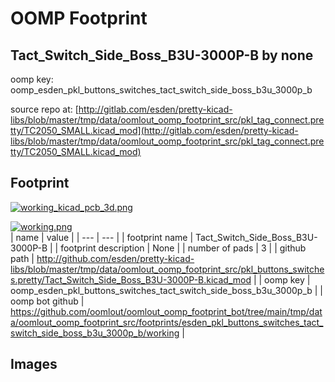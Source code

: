 # OOMP Footprint  
## Tact_Switch_Side_Boss_B3U-3000P-B  by none  
  
oomp key: oomp_esden_pkl_buttons_switches_tact_switch_side_boss_b3u_3000p_b  
  
source repo at: [http://gitlab.com/esden/pretty-kicad-libs/blob/master/tmp/data/oomlout_oomp_footprint_src/pkl_tag_connect.pretty/TC2050_SMALL.kicad_mod](http://gitlab.com/esden/pretty-kicad-libs/blob/master/tmp/data/oomlout_oomp_footprint_src/pkl_tag_connect.pretty/TC2050_SMALL.kicad_mod)  
## Footprint  
  
[![working_kicad_pcb_3d.png](working_kicad_pcb_3d_600.png)](working_kicad_pcb_3d.png)  
  
[![working.png](working_600.png)](working.png)  
| name | value | 
| --- | --- | 
| footprint name | Tact_Switch_Side_Boss_B3U-3000P-B | 
| footprint description | None | 
| number of pads | 3 | 
| github path | http://github.com/esden/pretty-kicad-libs/blob/master/tmp/data/oomlout_oomp_footprint_src/pkl_buttons_switches.pretty/Tact_Switch_Side_Boss_B3U-3000P-B.kicad_mod | 
| oomp key | oomp_esden_pkl_buttons_switches_tact_switch_side_boss_b3u_3000p_b | 
| oomp bot github | https://github.com/oomlout/oomlout_oomp_footprint_bot/tree/main/tmp/data/oomlout_oomp_footprint_src/footprints/esden_pkl_buttons_switches_tact_switch_side_boss_b3u_3000p_b/working | 
## Images  
